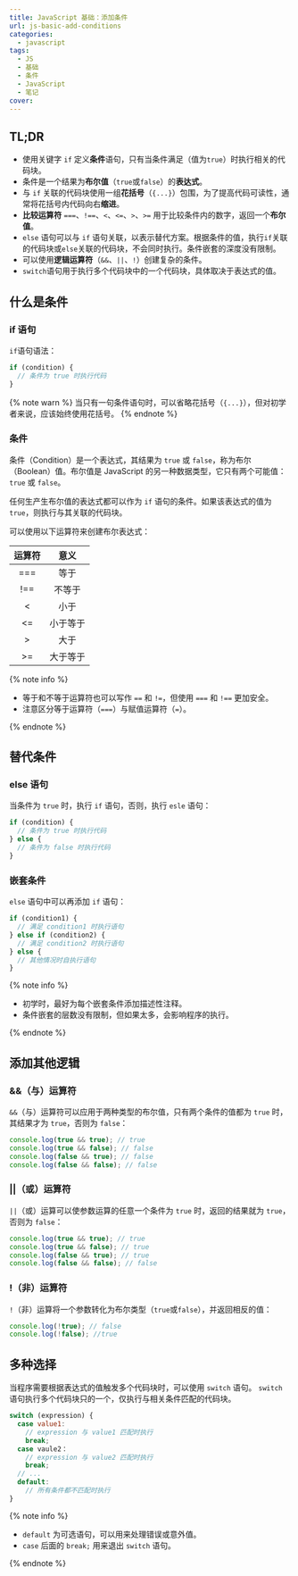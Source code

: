```yaml
---
title: JavaScript 基础：添加条件
url: js-basic-add-conditions
categories:
  - javascript
tags:
  - JS
  - 基础
  - 条件
  - JavaScript
  - 笔记
cover:
---
```


## TL;DR

- 使用关键字 `if` 定义**条件**语句，只有当条件满足（值为`true`）时执行相关的代码块。
- 条件是一个结果为**布尔值**（`true`或`false`）的**表达式**。
- 与 `if` 关联的代码块使用一组**花括号**（`{...}`）包围，为了提高代码可读性，通常将花括号内代码向右**缩进**。
- **比较运算符** `===`、`!==`、`<`、`<=`、`>`、`>=` 用于比较条件内的数字，返回一个**布尔值**。
- `else` 语句可以与 `if` 语句关联，以表示替代方案。根据条件的值，执行`if`关联的代码块或`else`关联的代码块，不会同时执行。条件嵌套的深度没有限制。
- 可以使用**逻辑运算符**（`&&`、`||`、`!`）创建复杂的条件。
- `switch`语句用于执行多个代码块中的一个代码块，具体取决于表达式的值。

<!-- more -->

## 什么是条件

### if 语句

`if`语句语法：

```js
if (condition) {
  // 条件为 true 时执行代码
}
```

{% note warn %}
当只有一句条件语句时，可以省略花括号（`{...}`），但对初学者来说，应该始终使用花括号。
{% endnote %}

### 条件

条件（Condition）是一个表达式，其结果为 `true` 或 `false`，称为布尔（Boolean）值。布尔值是 JavaScript 的另一种数据类型，它只有两个可能值：`true` 或 `false`。

任何生产生布尔值的表达式都可以作为 `if` 语句的条件。如果该表达式的值为 `true`，则执行与其关联的代码块。

可以使用以下运算符来创建布尔表达式：

| 运算符 |   意义   |
| :----: | :------: |
|  ===   |   等于   |
|  !==   |  不等于  |
|   <    |   小于   |
|   <=   | 小于等于 |
|   >    |   大于   |
|   >=   | 大于等于 |

{% note info %}

- 等于和不等于运算符也可以写作 `==` 和 `!=`，但使用 `===` 和 `!==` 更加安全。
- 注意区分等于运算符（`===`）与赋值运算符（`=`）。

{% endnote %}

## 替代条件

### else 语句

当条件为 `true` 时，执行 `if` 语句，否则，执行 `esle` 语句：

```js
if (condition) {
  // 条件为 true 时执行代码
} else {
  // 条件为 false 时执行代码
}
```

### 嵌套条件

`else` 语句中可以再添加 `if` 语句：

```js
if (condition1) {
  // 满足 condition1 时执行语句
} else if (condition2) {
  // 满足 condition2 时执行语句
} else {
  // 其他情况时自执行语句
}
```

{% note info %}

- 初学时，最好为每个嵌套条件添加描述性注释。
- 条件嵌套的层数没有限制，但如果太多，会影响程序的执行。

{% endnote %}

## 添加其他逻辑

### &&（与）运算符

`&&`（与）运算符可以应用于两种类型的布尔值，只有两个条件的值都为 `true` 时，其结果才为 `true`，否则为 `false`：

```js
console.log(true && true); // true
console.log(true && false); // false
console.log(false && true); // false
console.log(false && false); // false
```

### ||（或）运算符

`||`（或）运算可以使参数运算的任意一个条件为 `true` 时，返回的结果就为 `true`，否则为 `false`：

```js
console.log(true && true); // true
console.log(true && false); // true
console.log(false && true); // true
console.log(false && false); // false
```

### !（非）运算符

`!`（非）运算将一个参数转化为布尔类型（`true`或`false`），并返回相反的值：

```js
console.log(!true); // false
console.log(!false); //true
```

## 多种选择

当程序需要根据表达式的值触发多个代码块时，可以使用 `switch` 语句。 `switch` 语句执行多个代码块只的一个，仅执行与相关条件匹配的代码块。

```js
switch (expression) {
  case value1:
    // expression 与 value1 匹配时执行
    break;
  case vaule2：
    // expression 与 value2 匹配时执行
    break;
  // ...
  default:
    // 所有条件都不匹配时执行
}
```

{% note info %}

- `default` 为可选语句，可以用来处理错误或意外值。
- `case` 后面的 `break;` 用来退出 `switch` 语句。

{% endnote %}
